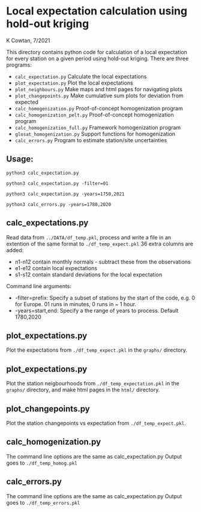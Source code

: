 Local expectation calculation using hold-out kriging
====================================================

K Cowtan, 7/2021

This directory contains python code for calculation of a local
expectation for every station on a given period using hold-out
kriging. There are three programs:

* `calc_expectation.py`         Calculate the local expectations
* `plot_expectation.py`         Plot the local expectations
* `plot_neighbours.py`          Make maps and html pages for navigating plots
* `plot_changepoints.py`        Make cumulative sum plots for deviation from expected
* `calc_homogenization.py`      Proof-of-concept homogenization program
* `calc_homogenization_pelt.py` Proof-of-concept homogenization program
* `calc_homogenization_full.py` Framework homogenization program
* `glosat_homogenization.py`    Support functions for homogenization
* `calc_errors.py`              Program to estimate station/site uncertainties

Usage:
------

`python3 calc_expectation.py`

`python3 calc_expectation.py -filter=01`

`python3 calc_expectation.py -years=1750,2021`

`python3 calc_errors.py -years=1780,2020`


calc_expectations.py
--------------------

Read data from `../DATA/df_temp.pkl`, process and write a file in an
extention of the same format to `./df_temp_expect.pkl`
36 extra columns are added:
* n1-n12 contain monthly normals - subtract these from the observations
* e1-e12 contain local expectations
* s1-s12 contain standard deviations for the local expectation

Command line arguments:
* -filter=prefix: Specify a subset of stations by the start of the code,
  e.g. 0 for Europe. 01 runs in minutes, 0 runs in ~ 1 hour. 
* -years=start,end: Specify a the range of years to process.
  Default 1780,2020
  

plot_expectations.py
--------------------

Plot the expectations from `./df_temp_expect.pkl` in the
`graphs/` directory.

plot_expectations.py
--------------------

Plot the station neigbourhoods from `./df_temp_expectation.pkl` in the
`graphs/` directory, and make html pages in the `html/` directory.

plot_changepoints.py
--------------------

Plot the station changepoints vs expectation from `./df_temp_expect.pkl`.

calc_homogenization.py
--------------------

The command line options are the same as calc_expectation.py
Output goes to `./df_temp_homog.pkl`

calc_errors.py
--------------------

The command line options are the same as calc_expectation.py
Output goes to `./df_temp_errors.pkl`

